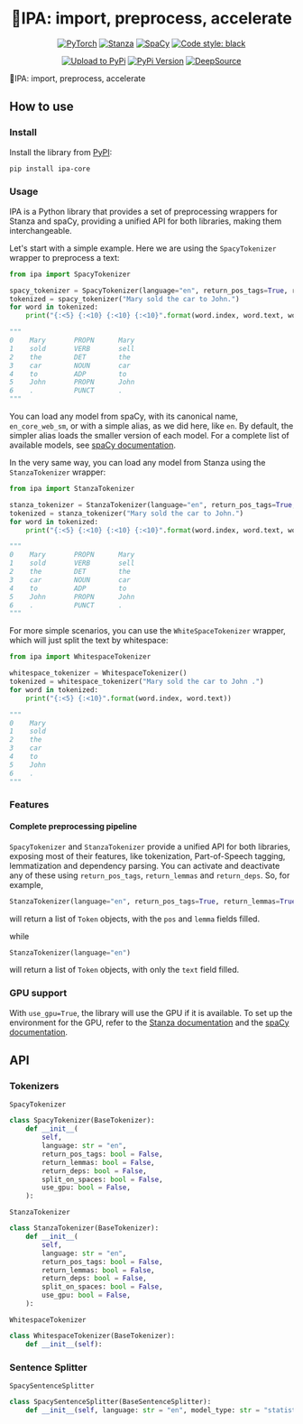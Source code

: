 <div align="center">

# 🍺IPA: import, preprocess, accelerate

[//]: # ([![Open in Visual Studio Code]&#40;https://open.vscode.dev/badges/open-in-vscode.svg&#41;]&#40;https://github.dev/Riccorl/ipa&#41;)
[![PyTorch](https://img.shields.io/badge/PyTorch-orange?logo=pytorch)](https://pytorch.org/)
[![Stanza](https://img.shields.io/badge/1.4-Stanza-5f0a09?logo=stanza)](https://stanfordnlp.github.io/stanza/)
[![SpaCy](https://img.shields.io/badge/3.4.3-SpaCy-1a6f93?logo=spacy)](https://spacy.io/)
[![Code style: black](https://img.shields.io/badge/code%20style-black-000000)](https://github.com/psf/black)

[![Upload to PyPi](https://github.com/Riccorl/ipa-core/actions/workflows/python-publish-pypi.yml/badge.svg)](https://github.com/Riccorl/ipa/actions/workflows/python-publish-pypi.yml)
[![PyPi Version](https://img.shields.io/github/v/release/Riccorl/ipa-core)](https://github.com/Riccorl/ipa/releases)
[![DeepSource](https://deepsource.io/gh/Riccorl/ipa.svg/?label=active+issues&token=QC6Jty-YdgXjKh9mKZyeqa4I)](https://deepsource.io/gh/Riccorl/ipa/?ref=repository-badge)

</div>

🍺IPA: import, preprocess, accelerate

## How to use

### Install

Install the library from [PyPI](https://pypi.org/project/ipa-core):

```bash
pip install ipa-core
```

### Usage

IPA is a Python library that provides a set of preprocessing wrappers for Stanza and
spaCy, providing a unified API for both libraries, making them interchangeable.

Let's start with a simple example. Here we are using the `SpacyTokenizer` wrapper to preprocess a text: 

```python
from ipa import SpacyTokenizer

spacy_tokenizer = SpacyTokenizer(language="en", return_pos_tags=True, return_lemmas=True)
tokenized = spacy_tokenizer("Mary sold the car to John.")
for word in tokenized:
    print("{:<5} {:<10} {:<10} {:<10}".format(word.index, word.text, word.pos, word.lemma))

"""
0    Mary       PROPN      Mary
1    sold       VERB       sell
2    the        DET        the
3    car        NOUN       car
4    to         ADP        to
5    John       PROPN      John
6    .          PUNCT      .
"""
```

You can load any model from spaCy, with its canonical name, `en_core_web_sm`, or with a simple alias, as 
we did here, like `en`. By default, the simpler alias loads the smaller version of each model. For a complete 
list of available models, see [spaCy documentation](https://spacy.io/usage/models).

In the very same way, you can load any model from Stanza using the `StanzaTokenizer` wrapper:

```python
from ipa import StanzaTokenizer

stanza_tokenizer = StanzaTokenizer(language="en", return_pos_tags=True, return_lemmas=True)
tokenized = stanza_tokenizer("Mary sold the car to John.")
for word in tokenized:
    print("{:<5} {:<10} {:<10} {:<10}".format(word.index, word.text, word.pos, word.lemma))

"""
0    Mary       PROPN      Mary
1    sold       VERB       sell
2    the        DET        the
3    car        NOUN       car
4    to         ADP        to
5    John       PROPN      John
6    .          PUNCT      .
"""
```

For more simple scenarios, you can use the `WhiteSpaceTokenizer` wrapper, which will just split the text 
by whitespace:

```python
from ipa import WhitespaceTokenizer

whitespace_tokenizer = WhitespaceTokenizer()
tokenized = whitespace_tokenizer("Mary sold the car to John .")
for word in tokenized:
    print("{:<5} {:<10}".format(word.index, word.text))

"""
0    Mary
1    sold
2    the
3    car
4    to
5    John
6    .
"""
```

### Features

#### Complete preprocessing pipeline

`SpacyTokenizer` and `StanzaTokenizer` provide a unified API for both libraries, exposing most of their
features, like tokenization, Part-of-Speech tagging, lemmatization and dependency parsing. You can activate 
and deactivate any of these using `return_pos_tags`, `return_lemmas` and `return_deps`. So, for example,

```python
StanzaTokenizer(language="en", return_pos_tags=True, return_lemmas=True)
```

will return a list of `Token` objects, with the `pos` and `lemma` fields filled.

while

```python
StanzaTokenizer(language="en")
```

will return a list of `Token` objects, with only the `text` field filled.

### GPU support

With `use_gpu=True`, the library will use the GPU if it is available. To set up the environment for the GPU, 
refer to the [Stanza documentation](https://stanfordnlp.github.io/stanza/) and the 
[spaCy documentation](https://spacy.io/usage/gpu).

## API

### Tokenizers

`SpacyTokenizer`

```python
class SpacyTokenizer(BaseTokenizer):
    def __init__(
        self,
        language: str = "en",
        return_pos_tags: bool = False,
        return_lemmas: bool = False,
        return_deps: bool = False,
        split_on_spaces: bool = False,
        use_gpu: bool = False,
    ):
```

`StanzaTokenizer`

```python
class StanzaTokenizer(BaseTokenizer):
    def __init__(
        self,
        language: str = "en",
        return_pos_tags: bool = False,
        return_lemmas: bool = False,
        return_deps: bool = False,
        split_on_spaces: bool = False,
        use_gpu: bool = False,
    ):
```

`WhitespaceTokenizer`

```python
class WhitespaceTokenizer(BaseTokenizer):
    def __init__(self):
```

### Sentence Splitter

`SpacySentenceSplitter`

```python
class SpacySentenceSplitter(BaseSentenceSplitter):
    def __init__(self, language: str = "en", model_type: str = "statistical"):
```